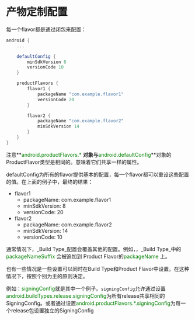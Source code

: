 # 产物定制配置
每一个flavor都是通过闭包来配置：
``` groovy
android {
    ...

    defaultConfig {
        minSdkVersion 8
        versionCode 10
    }

    productFlavors {
        flavor1 {
            packageName "com.example.flavor1"
            versionCode 20
        }

        flavor2 {
            packageName "com.example.flavor2"
            minSdkVersion 14
        }
    }
}
```
注意**<font color='green'>android.productFlavors.* </font>**对象与**<font color='green'>android.defaultConfig</font>**对象的ProductFlavor类型是相同的。意味着它们共享一样的属性。

defaultConfig为所有的flavor提供基本的配置，每一个flavor都可以重设这些配置的值。在上面的例子中，最终的结果：
* flavor1
    * packageName: com.example.flavor1
    * minSdkVersion: 8
    * versionCode: 20
* flavor2
    * packageName: com.example.flavor2
    * minSdkVersion: 14
    * versionCode: 10

通常情况下，_Build Type_配置会覆盖其他的配置。例如，，_Build Type_中的<font color='green'>packageNameSuffix </font>会被追加到 Product Flavor的<font color='green'>packageName </font>上。

也有一些情况是一些设置可以同时在Build Type和Product Flavor中设置。在这种情况下，按照个别为主的原则决定。

例如：<font color='green'>signingConfig</font>就是其中一个例子。`signingConfig`允许通过设置<font color='green'>android.buildTypes.release.signingConfig</font>为所有release共享相同的SigningConfig。或者通过设置<font color='green'>android.productFlavors.*.signingConfig</font>为每一个release包设置独立的SigningConfig
